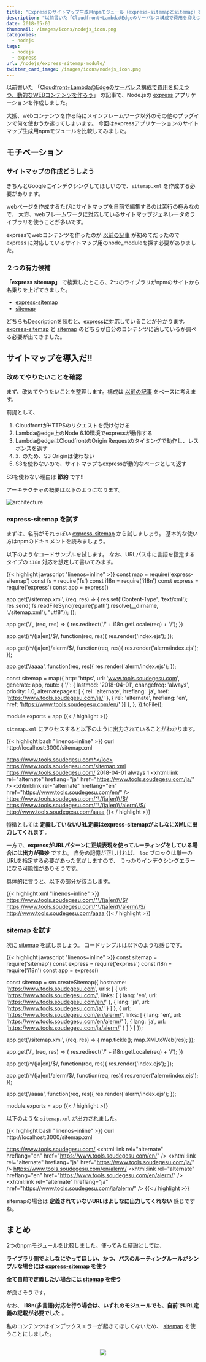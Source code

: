 ```yaml
---
title: "Expressのサイトマップ生成用npmモジュール（express-sitemapとsitemap）を比較しよう"
description: "以前書いた「Cloudfront+Lambda@Edgeのサーバレス構成で費用を抑えつつ、動的なWEBコンテンツを作ろう」の記事でNode.jsのexpressアプリケーションを作成しました。大抵、webコンテンツを作る時にメインフレームワーク以外のその他のプラグインで何を使おうか迷ってしまいます。今回はexpressアプリケーションのサイトマップ生成用npmモジュールを比較してみました。"
date: 2018-05-03
thumbnail: /images/icons/nodejs_icon.png
categories:
  - nodejs
tags:
  - nodejs
  - express
url: /nodejs/express-sitemap-module/
twitter_card_image: /images/icons/nodejs_icon.png
---
```


以前書いた 「[Cloudfront+Lambda@Edgeのサーバレス構成で費用を抑えつつ、動的なWEBコンテンツを作ろう](/aws/hosting-with-cloudfront-lambda-edge-serverless/)」 の記事で、Node.jsの [express](http://expressjs.com/ja/) アプリケーションを作成しました。

大抵、webコンテンツを作る時にメインフレームワーク以外のその他のプラグインで何を使おうか迷ってしまいます。
今回はexpressアプリケーションのサイトマップ生成用npmモジュールを比較してみました。

## モチベーション
### サイトマップの作成どうしよう

きちんとGoogleにインデクシングしてほしいので、`sitemap.xml` を作成する必要があります。

webページを作成するたびにサイトマップを自前で編集するのは苦行の極みなので、
大方、webフレームワークに対応しているサイトマップジェネレータのライブラリを使うことが多いです。

expressでwebコンテンツを作ったのが [以前の記事](/aws/hosting-with-cloudfront-lambda-edge-serverless/) が初めてだったので express に対応しているサイトマップ用のnode_moduleを探す必要がありました。

### ２つの有力候補

**「express sitemap」** で検索したところ、2つのライブラリがnpmのサイトから名乗りを上げてきました。

* [express-sitemap](https://www.npmjs.com/package/express-sitemap)
* [sitemap](https://www.npmjs.com/package/sitemap)

どちらもDescriptionを読むと、expressに対応していることが分かります。
[express-sitemap](https://www.npmjs.com/package/express-sitemap) と [sitemap](https://www.npmjs.com/package/sitemap) のどちらが自分のコンテンツに適しているか調べる必要が出てきました。

## サイトマップを導入だ!!

### 改めてやりたいことを確認

まず、改めてやりたいことを整理します。構成は [以前の記事](/aws/hosting-with-cloudfront-lambda-edge-serverless/) をベースに考えます。

前提として、
1. CloudfrontがHTTPSのリクエストを受け付ける
2. Lambda@edge上のNode 6.10環境でexpressが動作する
3. Lambda@edgeはCloudfrontのOrigin Requestのタイミングで動作し、レスポンスを返す
4. `3.` のため、S3 Originは使わない
5. S3を使わないので、サイトマップもexpressが動的なページとして返す

S3を使わない理由は **節約** です!!

アーキテクチャの概要は以下のようになります。

![architecture](/images/20180503/architecture.png)

### express-sitemap を試す

まずは、名前がそれっぽい [express-sitemap](https://www.npmjs.com/package/express-sitemap) から試しましょう。
基本的な使い方はnpmのドキュメントを読みましょう。

以下のようなコードサンプルを試します。
なお、URLパス中に言語を指定するタイプの `i18n` 対応を想定して書いてみます。

{{< highlight javascript "linenos=inline" >}}
const map = require('express-sitemap')
const fs = require('fs')
const i18n = require('i18n')
const express = require('express')
const app = express()

app.get('/sitemap.xml', (req, res) => {
  res.set('Content-Type', 'text/xml');
  res.send( fs.readFileSync(require('path').resolve(__dirname, './sitemap.xml'), "utf8"));
});

app.get('/', (req, res) => {
  res.redirect('/' + i18n.getLocale(req) + '/');
})

app.get(/^\/(ja|en)\/$/, function(req, res){
  res.render('index.ejs');
});

app.get(/^\/(ja|en)\/alerm\/$/, function(req, res){
  res.render('alerm/index.ejs');
});

app.get('/aaaa', function(req, res){
  res.render('alerm/index.ejs');
});

const sitemap = map({
  http: 'https',
  url: 'www.tools.soudegesu.com',
  generate: app,
  route: {
    '/': {
      lastmod: '2018-04-01',
      changefreq: 'always',
      priority: 1.0,
      alternatepages: [
      {
        rel: 'alternate',
        hreflang: 'ja',
        href: 'https://www.tools.soudegesu.com/ja/'
      },
      {
        rel: 'alternate',
        hreflang: 'en',
        href: 'https://www.tools.soudegesu.com/en/'
      }]
    },
  },
}).toFile();

module.exports = app
{{< / highlight >}}

`sitemap.xml` にアクセスすると以下のように出力されていることがわかります。

{{< highlight bash "linenos=inline" >}}
curl http://localhost:3000/sitemap.xml

<?xml version="1.0" encoding="UTF-8"?>
<urlset xmlns="http://www.sitemaps.org/schemas/sitemap/0.9"
        xmlns:xhtml="http://www.w3.org/1999/xhtml">
    <url>
        <loc>https://www.tools.soudegesu.com*</loc>
    </url>
    <url>
        <loc>https://www.tools.soudegesu.com/sitemap.xml</loc>
    </url>
    <url>
        <loc>https://www.tools.soudegesu.com/</loc>
        <lastmod>2018-04-01</lastmod>
        <changefreq>always</changefreq>
        <priority>1</priority>
        <xhtml:link rel="alternate" hreflang="ja" href="https://www.tools.soudegesu.com/ja/" />
        <xhtml:link rel="alternate" hreflang="en" href="https://www.tools.soudegesu.com/en/" />
    </url>
    <url>
        <loc>https://www.tools.soudegesu.com/^\/(ja|en)\/$/</loc>
    </url>
    <url>
        <loc>https://www.tools.soudegesu.com/^\/(ja|en)\/alerm\/$/</loc>
    </url>
    <url>
        <loc>http://www.tools.soudegesu.com/aaaa</loc>
    </url>
</urlset>
{{< / highlight >}}

特徴としては **定義していないURL定義はexpress-sitemapがよしなにXMLに出力してくれます** 。

一方で、**expressがURLパターンに正規表現を使ってルーティングをしている場合には出力が微妙** ですね。
自分の記憶が正しければ、 `loc` ブロックは単一のURLを指定する必要があった気がしますので、
うっかりインデクシングエラーになる可能性がありそうです。

具体的に言うと、以下の部分が該当します。

{{< highlight xml "linenos=inline" >}}
    <url>
        <loc>https://www.tools.soudegesu.com/^\/(ja|en)\/$/</loc>
    </url>
    <url>
        <loc>https://www.tools.soudegesu.com/^\/(ja|en)\/alerm\/$/</loc>
    </url>
    <url>
        <loc>http://www.tools.soudegesu.com/aaaa</loc>
    </url>
{{< / highlight >}}

### sitemap を試す

次に [sitemap](https://www.npmjs.com/package/sitemap) を試しましょう。
コードサンプルは以下のような感じです。

{{< highlight javascript "linenos=inline" >}}
const sitemap = require('sitemap')
const express = require('express')
const i18n = require('i18n')
const app = express()

const sitemap = sm.createSitemap({
  hostname: 'https://www.tools.soudegesu.com',
  urls: [
    {
      url: 'https://www.tools.soudegesu.com/',
      links: [
        {
          lang: 'en',
          url: 'https://www.tools.soudegesu.com/en/'
        },
        {
          lang: 'ja',
          url: 'https://www.tools.soudegesu.com/ja/'
        }
      ]
    },
    {
      url: 'https://www.tools.soudegesu.com/en/alerm/',
      links: [
        {
          lang: 'en',
          url: 'https://www.tools.soudegesu.com/en/alerm/'
        },
        {
          lang: 'ja',
          url: 'https://www.tools.soudegesu.com/ja/alerm/'
        }
      ]
    }
  ]
});


app.get('/sitemap.xml', (req, res) => {
  map.tickle();
  map.XMLtoWeb(res);
});

app.get('/', (req, res) => {
  res.redirect('/' + i18n.getLocale(req) + '/');
})

app.get(/^\/(ja|en)\/$/, function(req, res){
  res.render('index.ejs');
});

app.get(/^\/(ja|en)\/alerm\/$/, function(req, res){
  res.render('alerm/index.ejs');
});

app.get('/aaaa', function(req, res){
  res.render('alerm/index.ejs');
});

module.exports = app
{{< / highlight >}}

以下のような `sitemap.xml` が出力されました。

{{< highlight bash "linenos=inline" >}}
curl http://localhost:3000/sitemap.xml

<?xml version="1.0" encoding="UTF-8"?>
<urlset
    xmlns="http://www.sitemaps.org/schemas/sitemap/0.9"
    xmlns:news="http://www.google.com/schemas/sitemap-news/0.9"
    xmlns:xhtml="http://www.w3.org/1999/xhtml"
    xmlns:mobile="http://www.google.com/schemas/sitemap-mobile/1.0" xmlns:image="http://www.google.com/schemas/sitemap-image/1.1" xmlns:video="http://www.google.com/schemas/sitemap-video/1.1">
    <url>
        <loc>https://www.tools.soudegesu.com/</loc>
        <xhtml:link rel="alternate" hreflang="en" href="https://www.tools.soudegesu.com/en/" />
        <xhtml:link rel="alternate" hreflang="ja" href="https://www.tools.soudegesu.com/ja/" />
    </url>
    <url>
        <loc>https://www.tools.soudegesu.com/en/alerm/</loc>
        <xhtml:link rel="alternate" hreflang="en" href="https://www.tools.soudegesu.com/en/alerm/" />
        <xhtml:link rel="alternate" hreflang="ja" href="https://www.tools.soudegesu.com/ja/alerm/" />
    </url>
</urlset>
{{< / highlight >}}

sitemapの場合は **定義されていないURLはよしなに出力してくれない** 感じですね。

## まとめ
2つのnpmモジュールを比較しました。使ってみた結論としては、

**ライブラリ側でよしなにやってほしい、かつ、パスのルーティングルールがシンプルな場合には [express-sitemap](https://www.npmjs.com/package/express-sitemap) を使う**

**全て自前で定義したい場合には [sitemap](https://www.npmjs.com/package/sitemap) を使う**

が良さそうです。

なお、 **i18n(多言語)対応を行う場合は、いずれのモジュールでも、自前でURL定義の記載が必要でした** 。

私のコンテンツはインデックスエラーが起きてほしくないため、 [sitemap](https://www.npmjs.com/package/sitemap) を使うことにしました。

<br>
<div style="text-align: center">
<a target="_blank"  href="https://www.amazon.co.jp/gp/product/4873116066/ref=as_li_tl?ie=UTF8&camp=247&creative=1211&creativeASIN=4873116066&linkCode=as2&tag=soudegesu-22&linkId=613ba4b793129cc4fd454566e935627e"><img border="0" src="//ws-fe.amazon-adsystem.com/widgets/q?_encoding=UTF8&MarketPlace=JP&ASIN=4873116066&ServiceVersion=20070822&ID=AsinImage&WS=1&Format=_SL250_&tag=soudegesu-22" ></a><img src="//ir-jp.amazon-adsystem.com/e/ir?t=soudegesu-22&l=am2&o=9&a=4873116066" width="1" height="1" border="0" alt="" style="border:none !important; margin:0px !important;" />
</div>